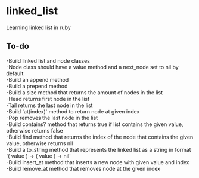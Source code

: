 # linked_list
Learning linked list in ruby  

## To-do  
-Build linked list and node classes  
-Node class should have a value method and a next_node set to nil by default  
-Build an append method  
-Build a prepend method  
-Build a size method that returns the amount of nodes in the list  
-Head returns first node in the list  
-Tail returns the last node in the list  
-Build 'at(index)' method to return node at given index  
-Pop removes the last node in the list  
-Build contains? method that returns true if list contains the given value, otherwise returns false  
-Build find method that returns the index of the node that contains the given value, otherwise returns nil  
-Build a to_string method that represents the linked list as a string in format '( value ) -> ( value ) -> nil'  
-Build insert_at method that inserts a new node with given value and index  
-Build remove_at method that removes node at the given index  
